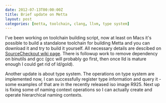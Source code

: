 ```yaml
---
date: 2012-07-13T00:00:00Z
title: Brief update on Metta
layout: post
categories: [metta, toolchain, clang, llvm, type system]
---
```

I've been working on toolchain building script, now at least on Macs it's possible to build a standalone toolchain for building Metta and you can download it and try to build it yourself. All necessary details are descibed on [SourceCheckout wiki page](https://github.com/berkus/metta/blob/master/README.md). There is followup work to remove dependency on binutils and gcc (gcc will probably go first, then once lld is mature enough I could get rid of ld/gold).

Another update is about type system. The operations on type system are implemented now, I can successfully register type information and query it - some examples of that are in the recently released iso image R925. Next up is fixing some of naming context operations so I can actually create and operate hierarchical naming contexts.
